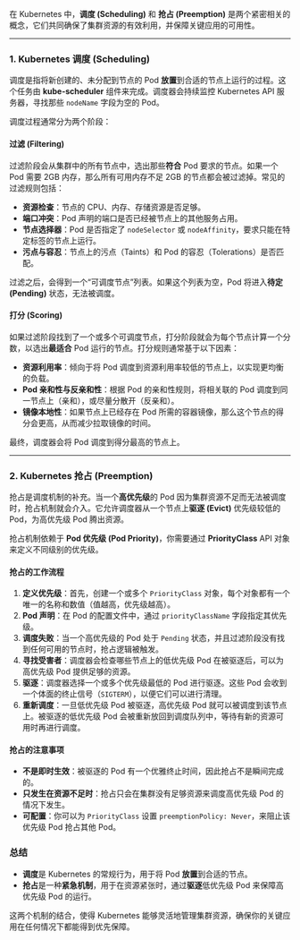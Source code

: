 在 Kubernetes 中，**调度 (Scheduling)** 和 **抢占 (Preemption)** 是两个紧密相关的概念，它们共同确保了集群资源的有效利用，并保障关键应用的可用性。

---

### 1. Kubernetes 调度 (Scheduling)

调度是指将新创建的、未分配到节点的 Pod **放置**到合适的节点上运行的过程。这个任务由 **kube-scheduler** 组件来完成。调度器会持续监控 Kubernetes API 服务器，寻找那些 `nodeName` 字段为空的 Pod。

调度过程通常分为两个阶段：

#### 过滤 (Filtering)

过滤阶段会从集群中的所有节点中，选出那些**符合** Pod 要求的节点。如果一个 Pod 需要 2GB 内存，那么所有可用内存不足 2GB 的节点都会被过滤掉。常见的过滤规则包括：

* **资源检查**：节点的 CPU、内存、存储资源是否足够。
* **端口冲突**：Pod 声明的端口是否已经被节点上的其他服务占用。
* **节点选择器**：Pod 是否指定了 `nodeSelector` 或 `nodeAffinity`，要求只能在特定标签的节点上运行。
* **污点与容忍**：节点上的污点（Taints）和 Pod 的容忍（Tolerations）是否匹配。

过滤之后，会得到一个“可调度节点”列表。如果这个列表为空，Pod 将进入**待定 (Pending)** 状态，无法被调度。

#### 打分 (Scoring)

如果过滤阶段找到了一个或多个可调度节点，打分阶段就会为每个节点计算一个分数，以选出**最适合** Pod 运行的节点。打分规则通常基于以下因素：

* **资源利用率**：倾向于将 Pod 调度到资源利用率较低的节点上，以实现更均衡的负载。
* **Pod 亲和性与反亲和性**：根据 Pod 的亲和性规则，将相关联的 Pod 调度到同一节点上（亲和），或尽量分散开（反亲和）。
* **镜像本地性**：如果节点上已经存在 Pod 所需的容器镜像，那么这个节点的得分会更高，从而减少拉取镜像的时间。

最终，调度器会将 Pod 调度到得分最高的节点上。

---

### 2. Kubernetes 抢占 (Preemption)

抢占是调度机制的补充。当一个**高优先级**的 Pod 因为集群资源不足而无法被调度时，抢占机制就会介入。它允许调度器从一个节点上**驱逐 (Evict)** 优先级较低的 Pod，为高优先级 Pod 腾出资源。

抢占机制依赖于 **Pod 优先级 (Pod Priority)**，你需要通过 **PriorityClass** API 对象来定义不同级别的优先级。

#### 抢占的工作流程

1.  **定义优先级**：首先，创建一个或多个 `PriorityClass` 对象，每个对象都有一个唯一的名称和数值（值越高，优先级越高）。
2.  **Pod 声明**：在 Pod 的配置文件中，通过 `priorityClassName` 字段指定其优先级。
3.  **调度失败**：当一个高优先级的 Pod 处于 `Pending` 状态，并且过滤阶段没有找到任何可用的节点时，抢占逻辑被触发。
4.  **寻找受害者**：调度器会检查哪些节点上的低优先级 Pod 在被驱逐后，可以为高优先级 Pod 提供足够的资源。
5.  **驱逐**：调度器选择一个或多个优先级最低的 Pod 进行驱逐。这些 Pod 会收到一个体面的终止信号（`SIGTERM`），以便它们可以进行清理。
6.  **重新调度**：一旦低优先级 Pod 被驱逐，高优先级 Pod 就可以被调度到该节点上。被驱逐的低优先级 Pod 会被重新放回到调度队列中，等待有新的资源可用时再进行调度。

#### 抢占的注意事项

* **不是即时生效**：被驱逐的 Pod 有一个优雅终止时间，因此抢占不是瞬间完成的。
* **只发生在资源不足时**：抢占只会在集群没有足够资源来调度高优先级 Pod 的情况下发生。
* **可配置**：你可以为 `PriorityClass` 设置 `preemptionPolicy: Never`，来阻止该优先级 Pod 抢占其他 Pod。

### 总结

* **调度**是 Kubernetes 的常规行为，用于将 Pod **放置**到合适的节点。
* **抢占**是一种**紧急机制**，用于在资源紧张时，通过**驱逐**低优先级 Pod 来保障高优先级 Pod 的运行。

这两个机制的结合，使得 Kubernetes 能够灵活地管理集群资源，确保你的关键应用在任何情况下都能得到优先保障。